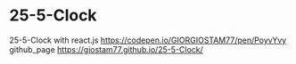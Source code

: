 # 25-5-Clock
25-5-Clock with react.js
https://codepen.io/GIORGIOSTAM77/pen/PoyvYvy
github_page https://giostam77.github.io/25-5-Clock/
